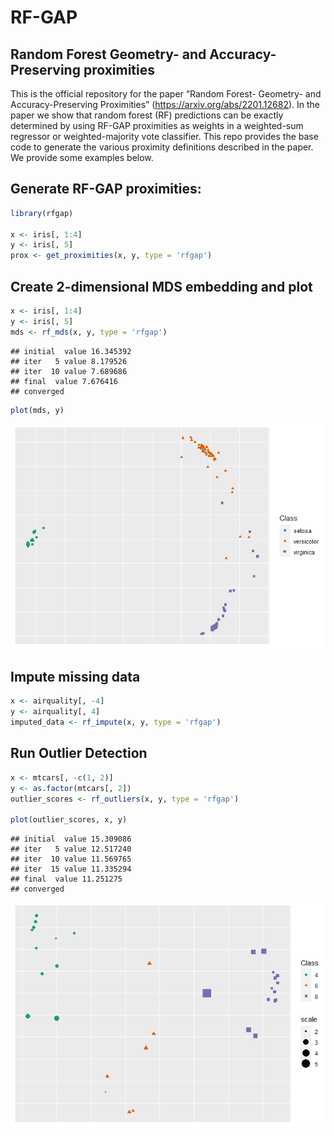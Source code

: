 # RF-GAP

## Random Forest Geometry- and Accuracy-Preserving proximities

This is the official repository for the paper “Random Forest- Geometry-
and Accuracy-Preserving Proximities”
(<https://arxiv.org/abs/2201.12682>). In the paper we show that random
forest (RF) predictions can be exactly determined by using RF-GAP
proximities as weights in a weighted-sum regressor or weighted-majority
vote classifier. This repo provides the base code to generate the
various proximity definitions described in the paper. We provide some
examples below.

## Generate RF-GAP proximities:

``` r
library(rfgap)

x <- iris[, 1:4]
y <- iris[, 5]
prox <- get_proximities(x, y, type = 'rfgap')
```

## Create 2-dimensional MDS embedding and plot

``` r
x <- iris[, 1:4]
y <- iris[, 5]
mds <- rf_mds(x, y, type = 'rfgap')
```

    ## initial  value 16.345392 
    ## iter   5 value 8.179526
    ## iter  10 value 7.689686
    ## final  value 7.676416 
    ## converged

``` r
plot(mds, y)
```

![](README_files/figure-gfm/unnamed-chunk-1-1.png)<!-- -->

## Impute missing data

``` r
x <- airquality[, -4]
y <- airquality[, 4]
imputed_data <- rf_impute(x, y, type = 'rfgap')
```

## Run Outlier Detection

``` r
x <- mtcars[, -c(1, 2)]
y <- as.factor(mtcars[, 2])
outlier_scores <- rf_outliers(x, y, type = 'rfgap')

plot(outlier_scores, x, y)
```

    ## initial  value 15.309086 
    ## iter   5 value 12.517240
    ## iter  10 value 11.569765
    ## iter  15 value 11.335294
    ## final  value 11.251275 
    ## converged

![](README_files/figure-gfm/unnamed-chunk-3-1.png)<!-- -->
